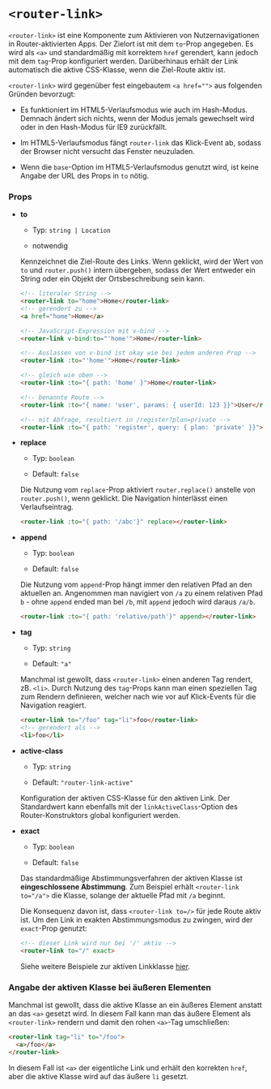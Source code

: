 # `<router-link>`

`<router-link>` ist eine Komponente zum Aktivieren von Nutzernavigationen in Router-aktivierten Apps. Der Zielort ist mit dem `to`-Prop angegeben. Es wird als `<a>` und standardmäßig mit korrektem `href` gerendert, kann jedoch mit dem `tag`-Prop konfiguriert werden. Darüberhinaus erhält der Link automatisch die aktive CSS-Klasse, wenn die Ziel-Route aktiv ist.

`<router-link>` wird gegenüber fest eingebautem `<a href="">` aus folgenden Gründen bevorzugt:

- Es funktioniert im HTML5-Verlaufsmodus wie auch im Hash-Modus. Demnach ändert sich nichts, wenn der Modus jemals gewechselt wird oder in den Hash-Modus für IE9 zurückfällt.

- Im HTML5-Verlaufsmodus fängt `router-link` das Klick-Event ab, sodass der Browser nicht versucht das Fenster neuzuladen.

- Wenn die `base`-Option im HTML5-Verlaufsmodus genutzt wird, ist keine Angabe der URL des Props in `to` nötig.

### Props

- **to**

  - Typ: `string | Location`

  - notwendig

  Kennzeichnet die Ziel-Route des Links. Wenn geklickt, wird der Wert von `to` und `router.push()` intern übergeben, sodass der Wert entweder ein String oder ein Objekt der Ortsbeschreibung sein kann.


  ``` html
  <!-- literaler String -->
  <router-link to="home">Home</router-link>
  <!-- gerendert zu -->
  <a href="home">Home</a>

  <!-- JavaScript-Expression mit v-bind -->
  <router-link v-bind:to="'home'">Home</router-link>

  <!-- Auslassen von v-bind ist okay wie bei jedem anderen Prop -->
  <router-link :to="'home'">Home</router-link>

  <!-- gleich wie oben -->
  <router-link :to="{ path: 'home' }">Home</router-link>

  <!-- benannte Route -->
  <router-link :to="{ name: 'user', params: { userId: 123 }}">User</router-link>

  <!-- mit Abfrage, resultiert in /register?plan=private -->
  <router-link :to="{ path: 'register', query: { plan: 'private' }}">Register</router-link>
  ```

- **replace**

  - Typ: `boolean`

  - Default: `false`

  Die Nutzung vom `replace`-Prop aktiviert `router.replace()` anstelle von `router.push()`, wenn geklickt. Die Navigation hinterlässt einen Verlaufseintrag.

  ``` html
  <router-link :to="{ path: '/abc'}" replace></router-link>
  ```

- **append**

  - Typ: `boolean`

  - Default: `false`

  Die Nutzung vom `append`-Prop hängt immer den relativen Pfad an den aktuellen an. Angenommen man navigiert von `/a` zu einem relativen Pfad `b` - ohne `append` ended man bei `/b`, mit `append` jedoch wird daraus `/a/b`.

  ``` html
  <router-link :to="{ path: 'relative/path'}" append></router-link>
  ```

- **tag**

  - Typ: `string`

  - Default: `"a"`

  Manchmal ist gewollt, dass `<router-link>` einen anderen Tag rendert, zB. `<li>`. Durch Nutzung des `tag`-Props kann man einen speziellen Tag zum Rendern definieren, welcher nach wie vor auf Klick-Events für die Navigation reagiert.

  ``` html
  <router-link to="/foo" tag="li">foo</router-link>
  <!-- gerendert als -->
  <li>foo</li>
  ```

- **active-class**

  - Typ: `string`

  - Default: `"router-link-active"`

  Konfiguration der aktiven CSS-Klasse für den aktiven Link.
  Der Standardwert kann ebenfalls mit der `linkActiveClass`-Option des Router-Konstruktors global konfiguriert werden.

- **exact**

  - Typ: `boolean`

  - Default: `false`

  Das standardmäßige Abstimmungsverfahren der aktiven Klasse ist **eingeschlossene Abstimmung**. Zum Beispiel erhält `<router-link to="/a">` die Klasse, solange der aktuelle Pfad mit `/a` beginnt.

  Die Konsequenz davon ist, dass `<router-link to=/>` für jede Route aktiv ist. Um den Link in exakten Abstimmungsmodus zu zwingen, wird der `exact`-Prop genutzt:

  ``` html
  <!-- dieser Link wird nur bei '/' aktiv -->
  <router-link to="/" exact>
  ```

  Siehe weitere Beispiele zur aktiven Linkklasse [hier](http://jsfiddle.net/fnlCtrl/dokbyypq/).

### Angabe der aktiven Klasse bei äußeren Elementen

Manchmal ist gewollt, dass die aktive Klasse an ein äußeres Element anstatt an das `<a>` gesetzt wird. In diesem Fall kann man das äußere Element als `<router-link>` rendern und damit den rohen `<a>`-Tag umschließen:

``` html
<router-link tag="li" to="/foo">
  <a>/foo</a>
</router-link>
```

In diesem Fall ist `<a>` der eigentliche Link und erhält den korrekten `href`, aber die aktive Klasse wird auf das äußere `li` gesetzt.
